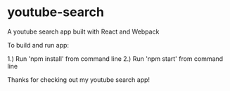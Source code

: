 # youtube-search
A youtube search app built with React and Webpack

To build and run app:

1.) Run 'npm install' from command line
2.) Run 'npm start' from command line

Thanks for checking out my youtube search app!
